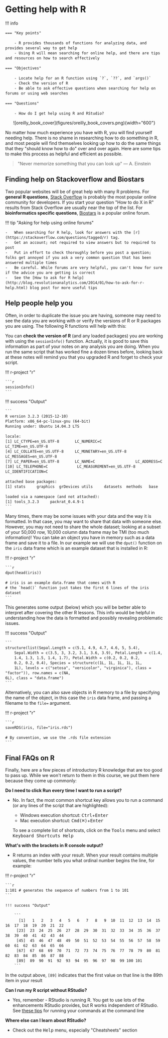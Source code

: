 # Getting help with R

!!! info 

    === "Key points"

        - R provides thousands of functions for analyzing data, and provides several way to get help
        - Using R will mean searching for online help, and there are tips and resources on how to search effectively

    === "Objectives"

        - Locate help for an R function using `?`, `??`, and `args()`
        - Check the version of R
        - Be able to ask effective questions when searching for help on forums or using web searches

    === "Questions"
    
        - How do I get help using R and RStudio?


<center>
![oreilly_book_cover](figures/oreilly_book_covers.png){width="600"}
</center>

No matter how much experience you have with R, you will find yourself
needing help. There is no shame in researching how to do something in R,
and most people will find themselves looking up how to do the same
things that they "should know how to do" over and over again. Here are
some tips to make this process as helpful and efficient as possible.

> "Never memorize something that you can look up" — A. Einstein

## Finding help on Stackoverflow and Biostars

Two popular websites will be of great help with many R problems. For
**general** **R questions**, [Stack
Overflow](https://stackoverflow.com/) is probably the most popular
online community for developers. If you start your question "How to do X
in R" results from Stack Overflow are usually near the top of the list.
For **bioinformatics specific questions**,
[Biostars](https://www.biostars.org/) is a popular online forum.

!!! tip "Asking for help using online forums"
    
    -   When searching for R help, look for answers with the [r](https://stackoverflow.com/questions/tagged/r) tag.
    -   Get an account; not required to view answers but to required to post
    -   Put in effort to check thoroughly before you post a question; folks get annoyed if you ask a very common question that has been answered multiple times
    -   Be careful. While forums are very helpful, you can't know for sure if the advice you are getting is correct
    -   See the [How to ask for R help](http://blog.revolutionanalytics.com/2014/01/how-to-ask-for-r-help.html) blog post for more useful tips


## Help people help you

Often, in order to duplicate the issue you are having, someone may need
to see the data you are working with or verify the versions of R or R
packages you are using. The following R functions will help with this:

You can **check the version of R** (and any loaded packages) you are working 
with using the `sessionInfo()` function. Actually, it is good to save this 
information as part of your notes on any analysis you are doing. When you run 
the same script that has worked fine a dozen times before, looking back at
these notes will remind you that you upgraded R and forget to check your
script.

!!! r-project "r"

    ```r
    sessionInfo()
    ```

!!! success "Output"

    ```
    R version 3.2.3 (2015-12-10)
    Platform: x86_64-pc-linux-gnu (64-bit)
    Running under: Ubuntu 14.04.3 LTS

    locale:
    [1] LC_CTYPE=en_US.UTF-8       LC_NUMERIC=C               LC_TIME=en_US.UTF-8
    [4] LC_COLLATE=en_US.UTF-8     LC_MONETARY=en_US.UTF-8    LC_MESSAGES=en_US.UTF-8
    [7] LC_PAPER=en_US.UTF-8       LC_NAME=C                  LC_ADDRESS=C
    [10] LC_TELEPHONE=C             LC_MEASUREMENT=en_US.UTF-8 LC_IDENTIFICATION=C

    attached base packages:
    [1] stats     graphics  grDevices utils     datasets  methods   base

    loaded via a namespace (and not attached):
    [1] tools_3.2.3     packrat_0.4.9-1
    ```

Many times, there may be some issues with your data and the way it is
formatted. In that case, you may want to share that data with someone
else. However, you may not need to share the whole dataset; looking at a
subset of your 50,000 row, 10,000 column data frame may be TMI (too much
information)! You can take an object you have in memory such as a
data frame and save it to a file. In our example we will use the `dput()` 
function on the `iris` data frame which is an example dataset that is installed 
in R:

!!! r-project "r"

    ```r
    dput(head(iris)) 
    
    # iris is an example data.frame that comes with R
    # the `head()` function just takes the first 6 lines of the iris dataset
    ```

This generates some output (below) which you will be better able to
interpret after covering the other R lessons. This info would be helpful
in understanding how the data is formatted and possibly revealing
problematic issues.

!!! success "Output"

    ```
    structure(list(Sepal.Length = c(5.1, 4.9, 4.7, 4.6, 5, 5.4), 
        Sepal.Width = c(3.5, 3, 3.2, 3.1, 3.6, 3.9), Petal.Length = c(1.4, 
        1.4, 1.3, 1.5, 1.4, 1.7), Petal.Width = c(0.2, 0.2, 0.2, 
        0.2, 0.2, 0.4), Species = structure(c(1L, 1L, 1L, 1L, 1L, 
        1L), levels = c("setosa", "versicolor", "virginica"), class = "factor")), row.names = c(NA, 
    6L), class = "data.frame")
    ```

Alternatively, you can also save objects in R memory to a file by
specifying the name of the object, in this case the `iris` data frame,
and passing a filename to the `file=` argument.

!!! r-project "r"

    ```r
    saveRDS(iris, file="iris.rds") 
    
    # By convention, we use the .rds file extension
    ```

## Final FAQs on R

Finally, here are a few pieces of introductory R knowledge that are too
good to pass up. While we won't return to them in this course, we put
them here because they come up commonly:

**Do I need to click Run every time I want to run a script?**

-   No. In fact, the most common shortcut key allows you to run a
    command (or any lines of the script that are highlighted):
    -   Windows execution shortcut:
        <KBD>Ctrl</KBD>+<KBD>Enter</KBD>
    -   Mac execution shortcut:
        <KBD>Cmd(⌘)</KBD>+<KBD>Enter</KBD>

    To see a complete list of shortcuts, click on the
    <KBD>Tools</KBD> menu and select
    <KBD>Keyboard Shortcuts Help</KBD>

**What's with the brackets in R console output?** 
- R returns an index with your result. When your result contains multiple values, the number tells you what ordinal number begins the line, for example:

!!! r-project "r"

    ```r
    1:101 # generates the sequence of numbers from 1 to 101
    ```

    !!! success "Output"
    
        ```
          [1]   1   2   3   4   5   6   7   8   9  10  11  12  13  14  15  16  17  18  19  20  21  22
         [23]  23  24  25  26  27  28  29  30  31  32  33  34  35  36  37  38  39  40  41  42  43  44
         [45]  45  46  47  48  49  50  51  52  53  54  55  56  57  58  59  60  61  62  63  64  65  66
         [67]  67  68  69  70  71  72  73  74  75  76  77  78  79  80  81  82  83  84  85  86  87  88
         [89]  89  90  91  92  93  94  95  96  97  98  99 100 101
        ```

In the output above, `[89]` indicates that the first value on that line
is the 89th item in your result

**Can I run my R script without RStudio?**

-   Yes, remember - RStudio is running R. You get to use lots of the
    enhancements RStudio provides, but R works independent of RStudio.
    See [these
    tips](https://support.rstudio.com/hc/en-us/articles/218012917-How-to-run-R-scripts-from-the-command-line)
    for running your commands at the command line

**Where else can I learn about RStudio?** 
- Check out the <KBD>Help</KBD> menu, especially "Cheatsheets" section
